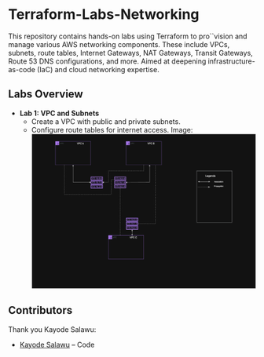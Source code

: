 # Terraform-Labs-Networking

This repository contains hands-on labs using Terraform to pro``vision and manage various AWS networking components. These include VPCs, subnets, route tables, Internet Gateways, NAT Gateways, Transit Gateways, Route 53 DNS configurations, and more. Aimed at deepening infrastructure-as-code (IaC) and cloud networking expertise.

## Labs Overview

- **Lab 1: VPC and Subnets**
  - Create a VPC with public and private subnets.
  - Configure route tables for internet access.
    Image: ![Lab_1_Diagram](./assets/lab1-vpc.png)

## Contributors

Thank you Kayode Salawu:

- [Kayode Salawu](https://github.com/kaysalawu) – Code

